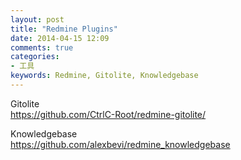 ```yaml
---
layout: post
title: "Redmine Plugins"
date: 2014-04-15 12:09
comments: true
categories: 
- 工具
keywords: Redmine, Gitolite, Knowledgebase
---
```


Gitolite
</br>https://github.com/CtrlC-Root/redmine-gitolite/

Knowledgebase
</br>https://github.com/alexbevi/redmine_knowledgebase

<!--more--> 